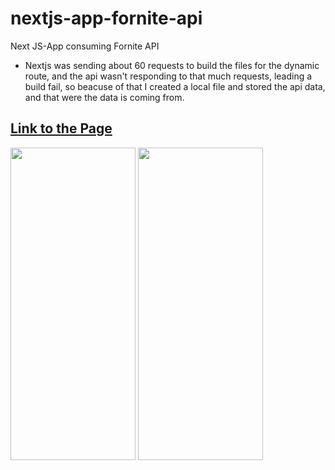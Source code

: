 # nextjs-app-fornite-api
Next JS-App consuming Fornite API

- <P>Nextjs was sending about 60 requests to build the files for the dynamic route, and the api wasn't responding to that much requests, leading a build fail, so beacuse of that I created a local file and stored the api data, and that were the data is coming from.</p>

<a href="https://ahmedabdikani.github.io/nextjs-app-fornite-api/" > <h2> Link to the Page </h2> </a>


<img src="https://user-images.githubusercontent.com/48398993/107158535-c33d9980-69c5-11eb-84b5-90ae525bd3f9.jpg" width="200" height="500" />    <img src="https://user-images.githubusercontent.com/48398993/107158538-c59ff380-69c5-11eb-9f40-b5dbcea6f5d9.jpg" width="200" height="500" />       


